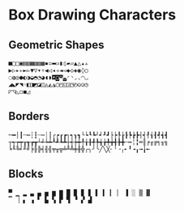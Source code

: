 # Box Drawing Characters

## Geometric Shapes

```
■□▢▣▤▥▦▧▨▩▪▫▬▭▮▯▰▱▲△▴▵
▶▷▸▹►▻▼▽▾▿◀◁◂◃◄◅◆◇◈◉◊○
◌◍◎●◐◑◒◓◔◕◖◗◘◙◚◛◜◝◞◟◠◡
◢◣◤◥◦◧◨◩◪◫◬◭◮◯◰◱◲◳◴◵◶◷
◸◹◺◻◼◿
```

## Borders

```
─━│┃┄┅┆┇┈┉┊┋┌┍┎┏┐┑┒┓└┕┖┗┘┙┚┛├┝┞┟┠┡┢┣┤┥┦┧┨┩┪┫
┬┭┮┯┰┱┲┳┴┵┶┷┸┹┺┻┼┽┾┿╀╁╂╃╄╅╆╇╈╉╊╋╌╍╎╏═║╒╓╔╕╖╗
╘╙╚╛╜╝╞╟╠╡╢╣╤╥╦╧╨╩╪╫╬╭╮╯╰╱╲╳╴╵╶╷╸╹╺╻╼╽╾
```

## Blocks

```
▀ ▁ ▂ ▃ ▄ ▅ ▆ ▇ █ ▉ ▊ ▋ ▌ ▍ ▎ ▏ ▐ ░ ▒ ▓
▔ ▕ ▖ ▗ ▘ ▙ ▚ ▛ ▜ ▝ ▞ ▟
```
